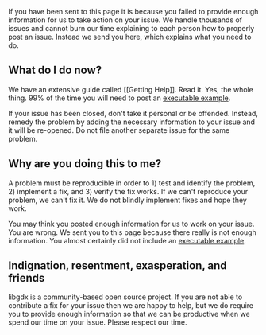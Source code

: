 If you have been sent to this page it is because you failed to provide enough information for us to take action on your issue. We handle thousands of issues and cannot burn our time explaining to each person how to properly post an issue. Instead we send you here, which explains what you need to do.

## What do I do now? ##

We have an extensive guide called [[Getting Help]]. Read it. Yes, the whole thing. 99% of the time you will need to post an [executable example](https://github.com/libgdx/libgdx/wiki/Getting-Help#executable-example-code).

If your issue has been closed, don't take it personal or be offended. Instead, remedy the problem by adding the necessary information to your issue and it will be re-opened. Do not file another separate issue for the same problem.

## Why are you doing this to me? ##

A problem must be reproducible in order to 1) test and identify the problem, 2) implement a fix, and 3) verify the fix works. If we can't reproduce your problem, we can't fix it. We do not blindly implement fixes and hope they work.

You may think you posted enough information for us to work on your issue. You are wrong. We sent you to this page because there really is not enough information. You almost certainly did not include an [executable example](https://github.com/libgdx/libgdx/wiki/Getting-Help#executable-example-code).

## Indignation, resentment, exasperation, and friends ##

libgdx is a community-based open source project. If you are not able to contribute a fix for your issue then we are happy to help, but we do require you to provide enough information so that we can be productive when we spend our time on your issue. Please respect our time.